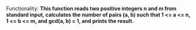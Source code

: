 Functionality: **This function reads two positive integers n and m from standard input, calculates the number of pairs (a, b) such that 1 <= a <= n, 1 <= b <= m, and gcd(a, b) = 1, and prints the result.**